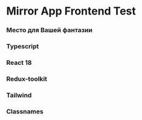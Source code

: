 # Mirror App Frontend Test

### Место для Вашей фантазии

### Typescript
### React 18
### Redux-toolkit
### Tailwind
### Classnames